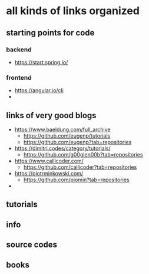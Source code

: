 # all kinds of links organized

## starting points for code

### backend

- https://start.spring.io/

### frontend

- https://angular.io/cli
- 

## links of very good blogs

- https://www.baeldung.com/full_archive
  - https://github.com/eugenp/tutorials
  - https://github.com/eugenp?tab=repositories
- https://dimitri.codes/category/tutorials/
  - https://github.com/g00glen00b?tab=repositories
- https://www.callicoder.com/
  - https://github.com/callicoder?tab=repositories
- https://piotrminkowski.com/
  - https://github.com/piomin?tab=repositories
- 

## tutorials

## info

## source codes

## books



